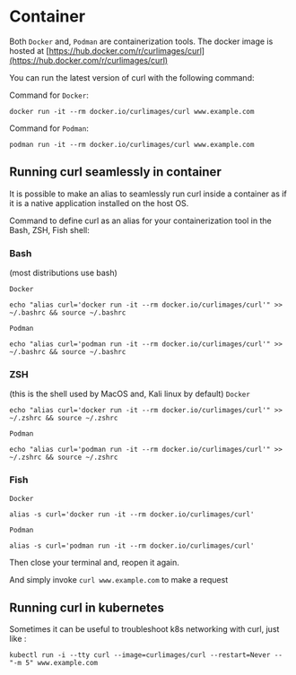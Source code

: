 # Container

Both `Docker` and, `Podman` are containerization tools.
The docker image is hosted at [https://hub.docker.com/r/curlimages/curl](https://hub.docker.com/r/curlimages/curl)

You can run the latest version of curl with the following command:

Command for `Docker`:
```
docker run -it --rm docker.io/curlimages/curl www.example.com
```

Command for `Podman`:
```
podman run -it --rm docker.io/curlimages/curl www.example.com
```

## Running curl seamlessly in container

It is possible to make an alias to seamlessly run curl inside a container as if it is a native application installed on the host OS.

Command to define curl as an alias for your containerization tool in the Bash, ZSH, Fish shell:

### Bash
(most distributions use bash)

`Docker`
```
echo "alias curl='docker run -it --rm docker.io/curlimages/curl'" >> ~/.bashrc && source ~/.bashrc
```

`Podman`
```
echo "alias curl='podman run -it --rm docker.io/curlimages/curl'" >> ~/.bashrc && source ~/.bashrc
```

### ZSH
(this is the shell used by MacOS and, Kali linux by default)
`Docker`
```
echo "alias curl='docker run -it --rm docker.io/curlimages/curl'" >> ~/.zshrc && source ~/.zshrc
```

`Podman`
```
echo "alias curl='podman run -it --rm docker.io/curlimages/curl'" >> ~/.zshrc && source ~/.zshrc
```

### Fish
`Docker`
```
alias -s curl='docker run -it --rm docker.io/curlimages/curl'
```

`Podman`
```
alias -s curl='podman run -it --rm docker.io/curlimages/curl'
```
Then close your terminal and, reopen it again.

And simply invoke `curl www.example.com` to make a request

## Running curl in kubernetes

Sometimes it can be useful to troubleshoot k8s networking with curl, just like :

```
kubectl run -i --tty curl --image=curlimages/curl --restart=Never -- "-m 5" www.example.com
```
